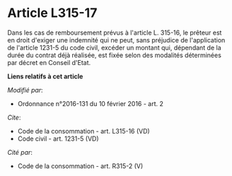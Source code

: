 # Article L315-17

Dans les cas de remboursement prévus à l'article L. 315-16, le prêteur est en droit d'exiger une indemnité qui ne peut, sans
préjudice de l'application de l'article 1231-5 du code civil, excéder un montant qui, dépendant de la durée du contrat déjà
réalisée, est fixée selon des modalités déterminées par décret en Conseil d'Etat.

**Liens relatifs à cet article**

_Modifié par_:

  - Ordonnance n°2016-131 du 10 février 2016 - art. 2

_Cite_:

  - Code de la consommation - art. L315-16 (VD)
  - Code civil - art. 1231-5 (VD)

_Cité par_:

  - Code de la consommation - art. R315-2 (V)
